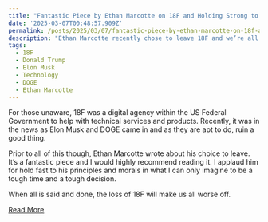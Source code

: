 ```yaml
---
title: "Fantastic Piece by Ethan Marcotte on 18F and Holding Strong to Principles"
date: '2025-03-07T00:48:57.909Z'
permalink: /posts/2025/03/07/fantastic-piece-by-ethan-marcotte-on-18f-and-holding-strong-to-principles/index.html
description: "Ethan Marcotte recently chose to leave 18F and we’re all worse off because of it. Props to him for holding fast to his principles."
tags:
  - 18F
  - Donald Trump
  - Elon Musk
  - Technology
  - DOGE
  - Ethan Marcotte
---
```

For those unaware, 18F was a digital agency within the US Federal Government to help with technical services and products. Recently, it was in the news as Elon Musk and DOGE came in and as they are apt to do, ruin a good thing.
<!-- excerpt -->

Prior to all of this though, Ethan Marcotte wrote about his choice to leave. It’s a fantastic piece and I would highly recommend reading it. I applaud him for hold fast to his principles and morals in what I can only imagine to be a tough time and a tough decision.

When all is said and done, the loss of 18F will make us all worse off.

<div class="view-link"><a href="https://ethanmarcotte.com/wrote/leaving-18f/">Read More</a></div>